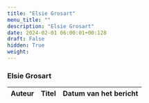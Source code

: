 ```yaml
---
title: "Elsie Grosart"
menu_title: ""
description: "Elsie Grosart"
date: 2024-02-01 06:00:01+00:128
draft: False
hidden: True
weight:
---
```

### Elsie Grosart

**Auteur** | **Titel** | **Datum van het bericht**
---|---|---
